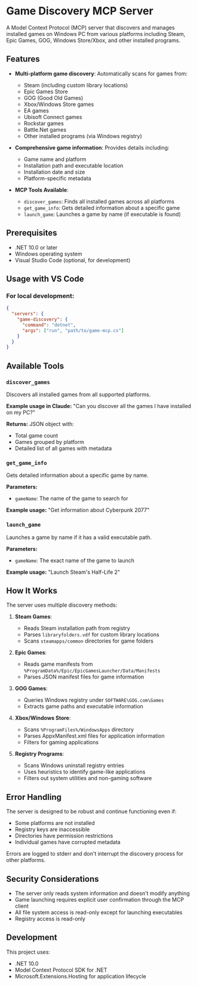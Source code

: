# Game Discovery MCP Server

A Model Context Protocol (MCP) server that discovers and manages installed games on Windows PC from various platforms including Steam, Epic Games, GOG, Windows Store/Xbox, and other installed programs.

## Features

- **Multi-platform game discovery**: Automatically scans for games from:
  - Steam (including custom library locations)
  - Epic Games Store
  - GOG (Good Old Games)
  - Xbox/Windows Store games
  - EA games
  - Ubisoft Connect games
  - Rockstar games
  - Battle.Net games
  - Other installed programs (via Windows registry)

- **Comprehensive game information**: Provides details including:
  - Game name and platform
  - Installation path and executable location
  - Installation date and size
  - Platform-specific metadata

- **MCP Tools Available**:
  - `discover_games`: Finds all installed games across all platforms
  - `get_game_info`: Gets detailed information about a specific game
  - `launch_game`: Launches a game by name (if executable is found)

## Prerequisites

- .NET 10.0 or later
- Windows operating system
- Visual Studio Code (optional, for development)

## Usage with VS Code

### For local development:
```json
{
  "servers": {
    "game-discovery": {
      "command": "dotnet",
      "args": ["run", "path/to/game-mcp.cs"]
    }
  }
}
```
## Available Tools

### `discover_games`
Discovers all installed games from all supported platforms.

**Example usage in Claude:**
"Can you discover all the games I have installed on my PC?"

**Returns:** JSON object with:
- Total game count
- Games grouped by platform
- Detailed list of all games with metadata

### `get_game_info`
Gets detailed information about a specific game by name.

**Parameters:**
- `gameName`: The name of the game to search for

**Example usage:**
"Get information about Cyberpunk 2077"

### `launch_game`
Launches a game by name if it has a valid executable path.

**Parameters:**
- `gameName`: The exact name of the game to launch

**Example usage:**
"Launch Steam's Half-Life 2"

## How It Works

The server uses multiple discovery methods:

1. **Steam Games**: 
   - Reads Steam installation path from registry
   - Parses `libraryfolders.vdf` for custom library locations
   - Scans `steamapps/common` directories for game folders

2. **Epic Games**: 
   - Reads game manifests from `%ProgramData%/Epic/EpicGamesLauncher/Data/Manifests`
   - Parses JSON manifest files for game information

3. **GOG Games**: 
   - Queries Windows registry under `SOFTWARE\GOG.com\Games`
   - Extracts game paths and executable information

4. **Xbox/Windows Store**: 
   - Scans `%ProgramFiles%/WindowsApps` directory
   - Parses AppxManifest.xml files for application information
   - Filters for gaming applications

5. **Registry Programs**: 
   - Scans Windows uninstall registry entries
   - Uses heuristics to identify game-like applications
   - Filters out system utilities and non-gaming software

## Error Handling

The server is designed to be robust and continue functioning even if:
- Some platforms are not installed
- Registry keys are inaccessible
- Directories have permission restrictions
- Individual games have corrupted metadata

Errors are logged to stderr and don't interrupt the discovery process for other platforms.

## Security Considerations

- The server only reads system information and doesn't modify anything
- Game launching requires explicit user confirmation through the MCP client
- All file system access is read-only except for launching executables
- Registry access is read-only

## Development

This project uses:
- .NET 10.0
- Model Context Protocol SDK for .NET
- Microsoft.Extensions.Hosting for application lifecycle